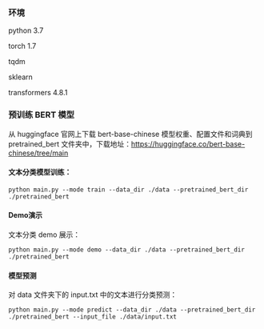 ### 环境

python 3.7

torch 1.7

tqdm

sklearn

transformers 4.8.1



### 预训练 BERT 模型

从 huggingface 官网上下载 bert-base-chinese 模型权重、配置文件和词典到 pretrained_bert 文件夹中，下载地址：https://huggingface.co/bert-base-chinese/tree/main



#### 文本分类模型训练：

```shell
python main.py --mode train --data_dir ./data --pretrained_bert_dir ./pretrained_bert
```



#### Demo演示

文本分类 demo 展示：

```shell
python main.py --mode demo --data_dir ./data --pretrained_bert_dir ./pretrained_bert
```



#### 模型预测

对 data 文件夹下的 input.txt 中的文本进行分类预测：

```shell
python main.py --mode predict --data_dir ./data --pretrained_bert_dir ./pretrained_bert --input_file ./data/input.txt
```

